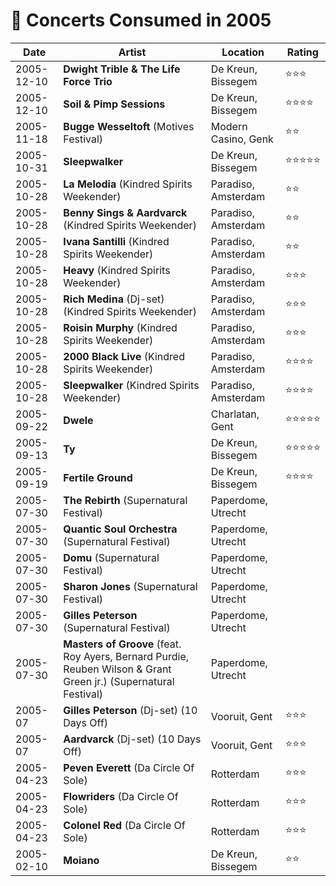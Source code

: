 # 🎤 Concerts Consumed in 2005

| Date | Artist | Location | Rating |
| --- | --- | --- | --- |
| 2005-12-10 | **Dwight Trible & The Life Force Trio** | De Kreun, Bissegem | ⭐️️⭐️️⭐️️ |
| 2005-12-10 | **Soil & Pimp Sessions** | De Kreun, Bissegem | ⭐️️⭐️️⭐️️⭐️️ |
| 2005-11-18 | **Bugge Wesseltoft** (Motives Festival) | Modern Casino, Genk | ⭐️️⭐️️ |
| 2005-10-31 | **Sleepwalker** | De Kreun, Bissegem | ⭐️️⭐️️⭐️️⭐️️⭐️️ |
| 2005-10-28 | **La Melodia** (Kindred Spirits Weekender) | Paradiso, Amsterdam | ⭐️️⭐️️ |
| 2005-10-28 | **Benny Sings & Aardvarck** (Kindred Spirits Weekender) | Paradiso, Amsterdam | ⭐️️⭐️️ |
| 2005-10-28 | **Ivana Santilli** (Kindred Spirits Weekender) | Paradiso, Amsterdam | ⭐️️⭐️️ |
| 2005-10-28 | **Heavy** (Kindred Spirits Weekender) | Paradiso, Amsterdam | ⭐️️⭐️️⭐️️ |
| 2005-10-28 | **Rich Medina** (Dj-set) (Kindred Spirits Weekender) | Paradiso, Amsterdam | ⭐️️⭐️️⭐️️ |
| 2005-10-28 | **Roisin Murphy** (Kindred Spirits Weekender) | Paradiso, Amsterdam | ⭐️️⭐️️⭐️️ |
| 2005-10-28 | **2000 Black Live** (Kindred Spirits Weekender) | Paradiso, Amsterdam | ⭐️️⭐️️⭐️️⭐️️ |
| 2005-10-28 | **Sleepwalker** (Kindred Spirits Weekender) | Paradiso, Amsterdam | ⭐️️⭐️️⭐️️⭐️️ |
| 2005-09-22 | **Dwele** | Charlatan, Gent | ⭐️️⭐️️⭐️️⭐️️⭐️️ |
| 2005-09-13 | **Ty** | De Kreun, Bissegem | ⭐️️⭐️️⭐️️⭐️️⭐️️ |
| 2005-09-19 | **Fertile Ground** | De Kreun, Bissegem | ⭐️️⭐️️⭐️️⭐️️ |
| 2005-07-30 | **The Rebirth** (Supernatural Festival) | Paperdome, Utrecht |  |
| 2005-07-30 | **Quantic Soul Orchestra** (Supernatural Festival) | Paperdome, Utrecht |  |
| 2005-07-30 | **Domu** (Supernatural Festival) | Paperdome, Utrecht |  |
| 2005-07-30 | **Sharon Jones** (Supernatural Festival) | Paperdome, Utrecht |️  |
| 2005-07-30 | **Gilles Peterson** (Supernatural Festival) | Paperdome, Utrecht |  |
| 2005-07-30 | **Masters of Groove** (feat. Roy Ayers, Bernard Purdie, Reuben Wilson & Grant Green jr.) (Supernatural Festival) | Paperdome, Utrecht |  |
| 2005-07 | **Gilles Peterson** (Dj-set) (10 Days Off) | Vooruit, Gent | ⭐️⭐️️⭐️️ |
| 2005-07 | **Aardvarck** (Dj-set) (10 Days Off) | Vooruit, Gent | ⭐️⭐️️⭐️️ |
| 2005-04-23 | **Peven Everett** (Da Circle Of Sole) | Rotterdam | ⭐️️⭐️️⭐️️ |
| 2005-04-23 | **Flowriders** (Da Circle Of Sole) | Rotterdam | ⭐️️⭐️️⭐️️ |
| 2005-04-23 | **Colonel Red** (Da Circle Of Sole) | Rotterdam | ⭐️⭐️️⭐️️ |
| 2005-02-10 | **Moiano** | De Kreun, Bissegem | ⭐️️⭐️️ |
